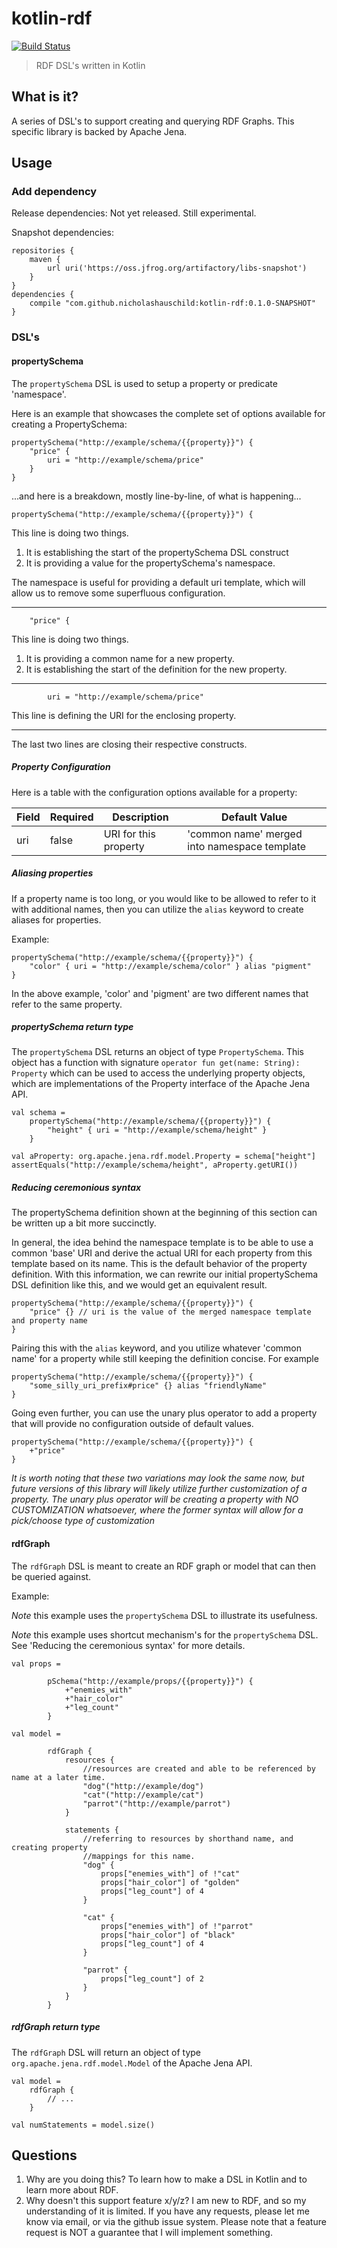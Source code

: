 # kotlin-rdf
[![Build Status](https://img.shields.io/travis/nicholashauschild/kotlin-rdf/master.svg?style=flat-square)](https://travis-ci.org/nicholashauschild/kotlin-rdf)

> RDF DSL's written in Kotlin

## What is it?
A series of DSL's to support creating and querying RDF Graphs.
This specific library is backed by Apache Jena.

## Usage

### Add dependency
Release dependencies: Not yet released.  Still experimental.

Snapshot dependencies:
```
repositories {
    maven {
        url uri('https://oss.jfrog.org/artifactory/libs-snapshot')
    }
}
dependencies {
    compile "com.github.nicholashauschild:kotlin-rdf:0.1.0-SNAPSHOT"
}
```

### DSL's

#### propertySchema
The `propertySchema` DSL is used to setup a property or predicate 'namespace'.

Here is an example that showcases the complete set of options available for creating a PropertySchema:
```
propertySchema("http://example/schema/{{property}}") {
    "price" {
        uri = "http://example/schema/price"
    }
}
```

...and here is a breakdown, mostly line-by-line, of what is happening...

`propertySchema("http://example/schema/{{property}}") {`

This line is doing two things.
1. It is establishing the start of the propertySchema DSL construct
2. It is providing a value for the propertySchema's namespace.

The namespace is useful for providing a default uri template, which will
allow us to remove some superfluous configuration.

***

`    "price" {`

This line is doing two things.
1. It is providing a common name for a new property.
2. It is establishing the start of the definition for the new property.

***

`        uri = "http://example/schema/price"`

This line is defining the URI for the enclosing property.

***

The last two lines are closing their respective constructs.

##### Property Configuration
Here is a table with the configuration options available for a property:

| Field | Required | Description           | Default Value |
| ----- | -------- | --------------------- | ------------- |
| uri   | false    | URI for this property | 'common name' merged into namespace template

##### Aliasing properties
If a property name is too long, or you would like to be allowed to refer
to it with additional names, then you can utilize
the `alias` keyword to create aliases for properties.

Example:
```
propertySchema("http://example/schema/{{property}}") {
    "color" { uri = "http://example/schema/color" } alias "pigment"
}
```

In the above example, 'color' and 'pigment' are two different names that refer to
the same property.

##### propertySchema return type
The `propertySchema` DSL returns an object of type `PropertySchema`.  This object
has a function with signature `operator fun get(name: String): Property` which can be used to access the
underlying property objects, which are implementations of the Property interface of the Apache Jena API.

```
val schema =
    propertySchema("http://example/schema/{{property}}") {
        "height" { uri = "http://example/schema/height" }
    }
    
val aProperty: org.apache.jena.rdf.model.Property = schema["height"]
assertEquals("http://example/schema/height", aProperty.getURI())
```

##### Reducing ceremonious syntax
The propertySchema definition shown at the beginning of this section can be written up
a bit more succinctly.

In general, the idea behind the namespace template is to be able to use a common 'base' URI
and derive the actual URI for each property from this template based on its name.  This is the
default behavior of the property definition.  With this information, we can rewrite our initial
propertySchema DSL definition like this, and we would get an equivalent result.

```
propertySchema("http://example/schema/{{property}}") {
    "price" {} // uri is the value of the merged namespace template and property name
}
```

Pairing this with the `alias` keyword, and you utilize whatever 'common name' for a property
while still keeping the definition concise.  For example

```
propertySchema("http://example/schema/{{property}}") {
    "some_silly_uri_prefix#price" {} alias "friendlyName"
}
```

Going even further, you can use the unary plus operator to add a property that will provide no
configuration outside of default values.

```
propertySchema("http://example/schema/{{property}}") {
    +"price"
}
```

*It is worth noting that these two variations may look the same now, but future versions of
this library will likely utilize further customization of a property.  The unary plus operator
will be creating a property with NO CUSTOMIZATION whatsoever, where the former syntax will
allow for a pick/choose type of customization*


#### rdfGraph
The `rdfGraph` DSL is meant to create an RDF graph or model
that can then be queried against.

Example:

*Note* this example uses the `propertySchema` DSL to illustrate
its usefulness.

*Note* this example uses shortcut mechanism's for the `propertySchema` DSL.  See 'Reducing the ceremonious syntax' for more details.

```
val props =

        pSchema("http://example/props/{{property}}") {
            +"enemies_with"
            +"hair_color"
            +"leg_count"
        }

val model =

        rdfGraph {
            resources {
                //resources are created and able to be referenced by name at a later time.
                "dog"("http://example/dog")
                "cat"("http://example/cat")
                "parrot"("http://example/parrot")
            }

            statements {
                //referring to resources by shorthand name, and creating property
                //mappings for this name.
                "dog" {
                    props["enemies_with"] of !"cat"
                    props["hair_color"] of "golden"
                    props["leg_count"] of 4
                }

                "cat" {
                    props["enemies_with"] of !"parrot"
                    props["hair_color"] of "black"
                    props["leg_count"] of 4
                }

                "parrot" {
                    props["leg_count"] of 2
                }
            }
        }
```

##### rdfGraph return type
The `rdfGraph` DSL will return an object of type `org.apache.jena.rdf.model.Model` of the Apache Jena API.

```
val model =
    rdfGraph {
        // ...
    }
    
val numStatements = model.size()
```

## Questions
1. Why are you doing this? To learn how to make a DSL in Kotlin and to learn more about RDF.
2. Why doesn't this support feature x/y/z?  I am new to RDF, and so my understanding of it is limited.  If you have any requests, please let me know via email, or via the github issue system.  Please note that a feature request is NOT a guarantee that I will implement something.